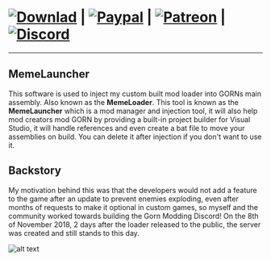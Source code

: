 # [![Downlad][download-badge]][download-link] | [![Paypal][paypal-badge]][paypal-link] | [![Patreon][patreon-badge]][patreon-link]  | [![Discord][discord-badge]][discord-link]

[download-badge]: https://img.shields.io/badge/Download-Latest-green
[download-link]: https://github.com/imememani/MemeLauncher/releases

[paypal-badge]: https://img.shields.io/badge/Paypal-Donate!-%23003087.svg?logo=paypal&style=flat
[paypal-link]: https://paypal.me/1MemeMan1

[patreon-badge]: https://img.shields.io/badge/Patreon-Support!-%23F96854.svg?logo=patreon&style=flat
[patreon-link]: https://www.patreon.com/MemeLauncher?fan_landing=true

[discord-badge]: https://img.shields.io/discord/486979879225524247?color=blue&label=Gorn%20Modding%20Discord&logo=discord
[discord-link]: https://discord.gg/TpsXVM8
---
## MemeLauncher
This software is used to inject my custom built mod loader into GORNs main assembly. Also known as the **MemeLoader**. This tool is known as the **MemeLauncher** which is a mod manager and injection tool, it will also help mod creators mod GORN by providing a built-in project builder for Visual Studio, it will handle references and even create a bat file to move your assemblies on build. You can delete it after injection if you don't want to use it.

## Backstory
My motivation behind this was that the developers would not add a feature to the game after an update to prevent enemies exploding, even after months of requests to make it optional in custom games, so myself and the community worked towards building the Gorn Modding Discord! On the 8th of November 2018, 2 days after the loader released to the public, the server was created and still stands to this day.

![alt text][Screenie]

[Screenie]: https://i.imgur.com/C1fNbFJ.png
